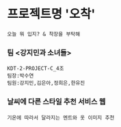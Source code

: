 # 프로젝트명 '오착'
    오늘 뭐 입지? & 착장을 부탁해
    
 


### 팀 <강지민과 소녀들>
    KDT-2-PROJECT-C_4조
    팀장:박수연
    팀원:강지민,김은아,정희은,한유진
    

### 날씨에 다른 스타일 추천 서비스 웹
    기온에 따라서 달라지는 멘트와 옷 이미지 추천
 
